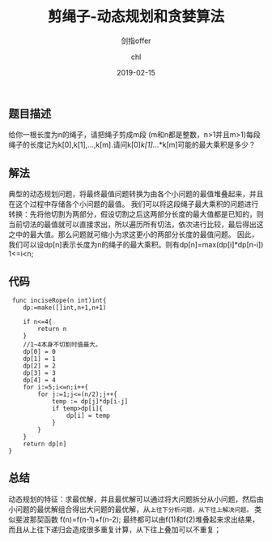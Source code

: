 ﻿---
layout:     post
title:      "剪绳子-动态规划和贪婪算法"
subtitle:   "剑指offer"
date:       2019-02-15
author:     "chl"
header-img: "/img/jzoffer.jpg"
tags:
    - 剑指offer
    - 算法
    - 数据结构
--- 

## 题目描述
给你一根长度为n的绳子，请把绳子剪成m段 (m和n都是整数，n>1并且m>1)每段绳子的长度记为k[0],k[1],...,k[m].请问k[0]*k[1]*...*k[m]可能的最大乘积是多少？

## 解法
典型的动态规划问题，将最终最值问题转换为由各个小问题的最值堆叠起来，并且在这个过程中存储各个小问题的最值。
我们可以将这段绳子最大乘积的问题进行转换：先将他切割为两部分，假设切割之后这两部分长度的最大值都是已知的，则当前切法的最值就可以直接求出，所以遍历所有切法，依次进行比较，最后得出这之中的最大值。那么问题就可缩小为求这更小的两部分长度的最值问题。
因此，我们可以设dp[n]表示长度为n的绳子的最大乘积。则有dp[n]=max(dp[i]*dp[n-i])   1<=i<n;

## 代码
```
 func inciseRope(n int)int{
	dp:=make([]int,n+1,n+1)

	if n<=4{
		return n
	}
	//1~4本身不切割时值最大。
	dp[0] = 0
	dp[1] = 1
	dp[2] = 2
	dp[3] = 3
	dp[4] = 4
	for i:=5;i<=n;i++{
		for j:=1;j<=(n/2);j++{
			temp := dp[j]*dp[i-j]
			if temp>dp[i]{
				dp[i] = temp
			}
		}
	}
	return dp[n]
}
```

## 总结
动态规划的特征：求最优解，并且最优解可以通过将大问题拆分从小问题，然后由小问题的最优解组合得出大问题的最优解，从`上往下分析问题，从下往上解决问题。`
类似斐波那契函数
f(n)=f(n-1)+f(n-2); 最终都可以由f(1)和f(2)堆叠起来求出结果，而且从上往下递归会造成很多重复计算，从下往上叠加可以不重复；
